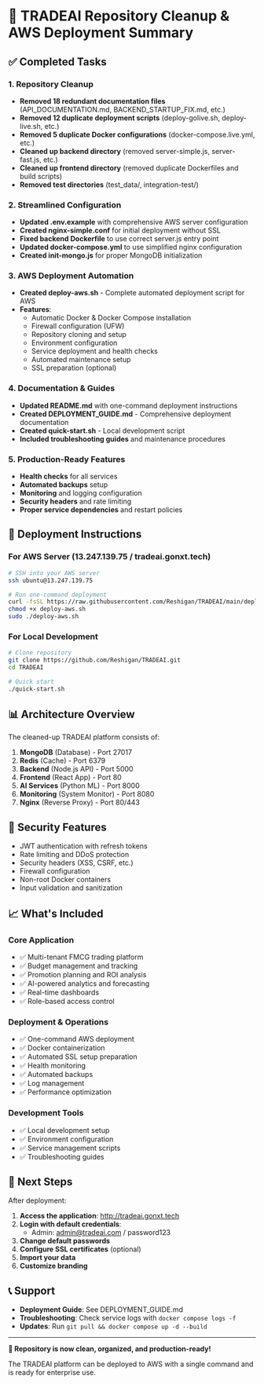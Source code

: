 # 🧹 TRADEAI Repository Cleanup & AWS Deployment Summary

## ✅ Completed Tasks

### 1. Repository Cleanup
- **Removed 18 redundant documentation files** (API_DOCUMENTATION.md, BACKEND_STARTUP_FIX.md, etc.)
- **Removed 12 duplicate deployment scripts** (deploy-golive.sh, deploy-live.sh, etc.)
- **Removed 5 duplicate Docker configurations** (docker-compose.live.yml, etc.)
- **Cleaned up backend directory** (removed server-simple.js, server-fast.js, etc.)
- **Cleaned up frontend directory** (removed duplicate Dockerfiles and build scripts)
- **Removed test directories** (test_data/, integration-test/)

### 2. Streamlined Configuration
- **Updated .env.example** with comprehensive AWS server configuration
- **Created nginx-simple.conf** for initial deployment without SSL
- **Fixed backend Dockerfile** to use correct server.js entry point
- **Updated docker-compose.yml** to use simplified nginx configuration
- **Created init-mongo.js** for proper MongoDB initialization

### 3. AWS Deployment Automation
- **Created deploy-aws.sh** - Complete automated deployment script for AWS
- **Features**:
  - Automatic Docker & Docker Compose installation
  - Firewall configuration (UFW)
  - Repository cloning and setup
  - Environment configuration
  - Service deployment and health checks
  - Automated maintenance setup
  - SSL preparation (optional)

### 4. Documentation & Guides
- **Updated README.md** with one-command deployment instructions
- **Created DEPLOYMENT_GUIDE.md** - Comprehensive deployment documentation
- **Created quick-start.sh** - Local development script
- **Included troubleshooting guides** and maintenance procedures

### 5. Production-Ready Features
- **Health checks** for all services
- **Automated backups** setup
- **Monitoring** and logging configuration
- **Security headers** and rate limiting
- **Proper service dependencies** and restart policies

## 🚀 Deployment Instructions

### For AWS Server (13.247.139.75 / tradeai.gonxt.tech)

```bash
# SSH into your AWS server
ssh ubuntu@13.247.139.75

# Run one-command deployment
curl -fsSL https://raw.githubusercontent.com/Reshigan/TRADEAI/main/deploy-aws.sh -o deploy-aws.sh
chmod +x deploy-aws.sh
sudo ./deploy-aws.sh
```

### For Local Development

```bash
# Clone repository
git clone https://github.com/Reshigan/TRADEAI.git
cd TRADEAI

# Quick start
./quick-start.sh
```

## 📊 Architecture Overview

The cleaned-up TRADEAI platform consists of:

1. **MongoDB** (Database) - Port 27017
2. **Redis** (Cache) - Port 6379  
3. **Backend** (Node.js API) - Port 5000
4. **Frontend** (React App) - Port 80
5. **AI Services** (Python ML) - Port 8000
6. **Monitoring** (System Monitor) - Port 8080
7. **Nginx** (Reverse Proxy) - Port 80/443

## 🔐 Security Features

- JWT authentication with refresh tokens
- Rate limiting and DDoS protection
- Security headers (XSS, CSRF, etc.)
- Firewall configuration
- Non-root Docker containers
- Input validation and sanitization

## 📈 What's Included

### Core Application
- ✅ Multi-tenant FMCG trading platform
- ✅ Budget management and tracking
- ✅ Promotion planning and ROI analysis
- ✅ AI-powered analytics and forecasting
- ✅ Real-time dashboards
- ✅ Role-based access control

### Deployment & Operations
- ✅ One-command AWS deployment
- ✅ Docker containerization
- ✅ Automated SSL setup preparation
- ✅ Health monitoring
- ✅ Automated backups
- ✅ Log management
- ✅ Performance optimization

### Development Tools
- ✅ Local development setup
- ✅ Environment configuration
- ✅ Service management scripts
- ✅ Troubleshooting guides

## 🎯 Next Steps

After deployment:

1. **Access the application**: http://tradeai.gonxt.tech
2. **Login with default credentials**:
   - Admin: admin@tradeai.com / password123
3. **Change default passwords**
4. **Configure SSL certificates** (optional)
5. **Import your data**
6. **Customize branding**

## 📞 Support

- **Deployment Guide**: See DEPLOYMENT_GUIDE.md
- **Troubleshooting**: Check service logs with `docker compose logs -f`
- **Updates**: Run `git pull && docker compose up -d --build`

---

**🎉 Repository is now clean, organized, and production-ready!**

The TRADEAI platform can be deployed to AWS with a single command and is ready for enterprise use.